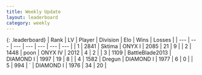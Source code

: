 ```yaml
---
title: Weekly Update
layout: leaderboard
category: weekly
---
```


{: .leaderboard}
| Rank | LV | Player | Division | Elo | Wins | Losses |
| --- | --- | --- | --- | --- | --- | --- |
| <span data-change="0">1</span> | 2841 | <span title="ID: 353063">Sktima</span> | ONYX I | <span data-change="-284">2085</span> | <span data-change="-206">21</span> | <span data-change="-76">9</span> |
| <span data-change="0">2</span> | 1448 | <span title="ID: 540690">poon</span> | ONYX IV | <span data-change="-331">2012</span> | <span data-change="-219">4</span> | <span data-change="-105">2</span> |
| <span data-change="24">3</span> | 1109 | <span title="ID: 12051">BattleBlade2013</span> | DIAMOND I | <span data-change="-211">1997</span> | <span data-change="-75">19</span> | <span data-change="-42">8</span> |
| <span data-change="1">4</span> | 1582 | <span title="ID: 337810">Dregun</span> | DIAMOND I | <span data-change="-294">1977</span> | <span data-change="-91">6</span> | <span data-change="-36">0</span> |
| <span data-change="29">5</span> | 994 | <span title="ID: 224611">´</span> | DIAMOND I | <span data-change="-225">1976</span> | <span data-change="-113">34</span> | <span data-change="-84">20</span> |